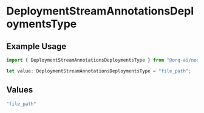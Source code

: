 # DeploymentStreamAnnotationsDeploymentsType

## Example Usage

```typescript
import { DeploymentStreamAnnotationsDeploymentsType } from "@orq-ai/node/models/operations";

let value: DeploymentStreamAnnotationsDeploymentsType = "file_path";
```

## Values

```typescript
"file_path"
```